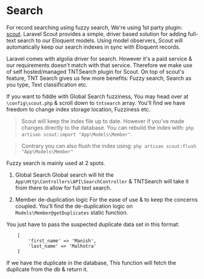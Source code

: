 # Search
For record searching using fuzzy search, We're using 1st party plugin: [scout](https://laravel.com/docs/7.x/scout#introduction). Laravel Scout provides a simple, driver based solution for adding full-text search to our Eloquent models. Using model observers, Scout will automatically keep our search indexes in sync with Eloquent records.

Laravel comes with algolia driver for search. However it's a paid service & our requirements doesn't match with that service. Therefore we make use of self hosted/managed TNTSearch plugin for Scout. On top of scout's feature, TNT Search gives us few more benefits:
Fuzzy search, Search as you type, Text classification etc.

If you want to fiddle with Global Search fuzziness, You may head over at `\config\scout.php` & scroll down to `tntsearch` array. You'll find we have freedom to change index storage location, Fuzziness etc.

> Scout will keep the index file up to date. However if you've made changes directly to the database. You can rebuild the index with: `php artisan scout:import "App\Models\Member"`. 

> Contrary you can also flush the index using: `php artisan scout:flush "App\Models\Member"` 

Fuzzy search is mainly used at 2 spots. 
1. Global Search
	Global search will hit the `App\Http\Controllers\API\SearchController` & TNTSearch will take it from there to allow for full text search.

2. Member de-duplication logic
	For the ease of use & to keep the concerns coupled. You'll find the de-duplication logic on `Models\Member@getDuplicates` static function. 

You just have to pass the suspected duplicate data set in this format: 

```
	[
    	'first_name' => 'Manish',
		'last_name' => 'Malhotra'
    ]
```
If we have the duplicate in the database, This function will fetch the duplicate from the db & return it. 